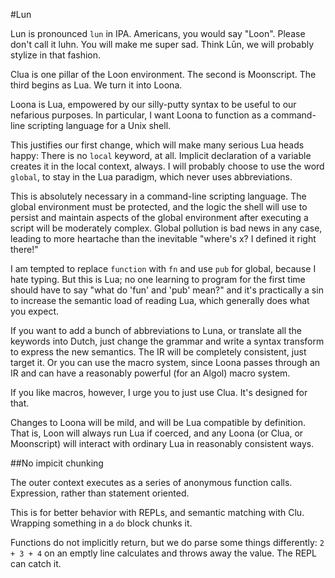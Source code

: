 #Lun

Lun is pronounced `lun` in IPA. Americans, you would say "Loon". Please don't call it luhn. You will make me super sad. Think Lūn, we will probably stylize in that fashion. 

Clua is one pillar of the Loon environment. The second is Moonscript. The third begins as Lua. We turn it into Loona.

Loona is Lua, empowered by our silly-putty syntax to be useful to our nefarious purposes. In particular, I want Loona to function as a command-line scripting language for a Unix shell.

This justifies our first change, which will make many serious Lua heads happy: There is no `local` keyword, at all. Implicit declaration of a variable creates it in the local context, always. I will probably choose to use the word `global`, to stay in the Lua paradigm, which never uses abbreviations. 

This is absolutely necessary in a command-line scripting language. The global environment must be protected, and the logic the shell will use to persist and maintain aspects of the global environment after executing a script will be moderately complex. Global pollution is bad news in any case, leading to more heartache than the inevitable "where's x? I defined it right there!"

I am tempted to replace `function` with `fn` and use `pub` for global, because I hate typing. But this is Lua; no one learning to program for the first time should have to say "what do 'fun' and 'pub' mean?" and it's practically a sin to increase the semantic load of reading Lua, which generally does what you expect. 

If you want to add a bunch of abbreviations to Luna, or translate all the keywords into Dutch, just change the grammar and write a syntax transform to express the new semantics. The IR will be completely consistent, just target it. Or you can use the macro system, since Loona passes through an IR and can have a reasonably powerful (for an Algol) macro system.

If you like macros, however, I urge you to just use Clua. It's designed for that. 

Changes to Loona will be mild, and will be Lua compatible by definition. That is, Loon will always run Lua if coerced, and any Loona (or Clua, or Moonscript) will interact with ordinary Lua in reasonably consistent ways.

##No impicit chunking

The outer context executes as a series of anonymous function calls. Expression, rather than statement oriented.

This is for better behavior with REPLs, and semantic matching with Clu. Wrapping something in a `do` block chunks it. 

Functions do not implicitly return, but we do parse some things differently: `2 + 3 + 4` on an emptly line calculates and throws away the value. The REPL can catch it. 

